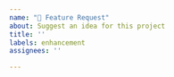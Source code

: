 ```yaml
---
name: "🚀 Feature Request"
about: Suggest an idea for this project
title: ''
labels: enhancement
assignees: ''

---
```


